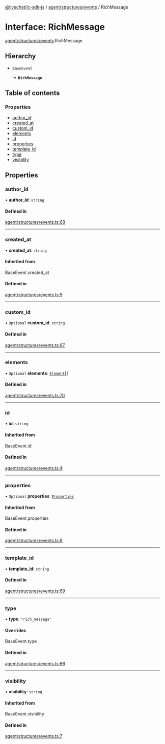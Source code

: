 [@livechat/lc-sdk-js](../README.md) / [agent/structures/events](../modules/agent_structures_events.md) / RichMessage

# Interface: RichMessage

[agent/structures/events](../modules/agent_structures_events.md).RichMessage

## Hierarchy

- `BaseEvent`

  ↳ **`RichMessage`**

## Table of contents

### Properties

- [author\_id](agent_structures_events.RichMessage.md#author_id)
- [created\_at](agent_structures_events.RichMessage.md#created_at)
- [custom\_id](agent_structures_events.RichMessage.md#custom_id)
- [elements](agent_structures_events.RichMessage.md#elements)
- [id](agent_structures_events.RichMessage.md#id)
- [properties](agent_structures_events.RichMessage.md#properties)
- [template\_id](agent_structures_events.RichMessage.md#template_id)
- [type](agent_structures_events.RichMessage.md#type)
- [visibility](agent_structures_events.RichMessage.md#visibility)

## Properties

### author\_id

• **author\_id**: `string`

#### Defined in

[agent/structures/events.ts:68](https://github.com/livechat/lc-sdk-js/blob/10347df/src/agent/structures/events.ts#L68)

___

### created\_at

• **created\_at**: `string`

#### Inherited from

BaseEvent.created\_at

#### Defined in

[agent/structures/events.ts:5](https://github.com/livechat/lc-sdk-js/blob/10347df/src/agent/structures/events.ts#L5)

___

### custom\_id

• `Optional` **custom\_id**: `string`

#### Defined in

[agent/structures/events.ts:67](https://github.com/livechat/lc-sdk-js/blob/10347df/src/agent/structures/events.ts#L67)

___

### elements

• `Optional` **elements**: [`Element`](agent_structures_events.Element.md)[]

#### Defined in

[agent/structures/events.ts:70](https://github.com/livechat/lc-sdk-js/blob/10347df/src/agent/structures/events.ts#L70)

___

### id

• **id**: `string`

#### Inherited from

BaseEvent.id

#### Defined in

[agent/structures/events.ts:4](https://github.com/livechat/lc-sdk-js/blob/10347df/src/agent/structures/events.ts#L4)

___

### properties

• `Optional` **properties**: [`Properties`](agent_structures_structures.Properties.md)

#### Inherited from

BaseEvent.properties

#### Defined in

[agent/structures/events.ts:6](https://github.com/livechat/lc-sdk-js/blob/10347df/src/agent/structures/events.ts#L6)

___

### template\_id

• **template\_id**: `string`

#### Defined in

[agent/structures/events.ts:69](https://github.com/livechat/lc-sdk-js/blob/10347df/src/agent/structures/events.ts#L69)

___

### type

• **type**: ``"rich_message"``

#### Overrides

BaseEvent.type

#### Defined in

[agent/structures/events.ts:66](https://github.com/livechat/lc-sdk-js/blob/10347df/src/agent/structures/events.ts#L66)

___

### visibility

• **visibility**: `string`

#### Inherited from

BaseEvent.visibility

#### Defined in

[agent/structures/events.ts:7](https://github.com/livechat/lc-sdk-js/blob/10347df/src/agent/structures/events.ts#L7)
